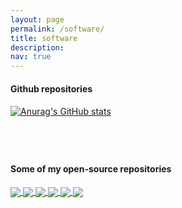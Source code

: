 ```yaml
---
layout: page
permalink: /software/
title: software 
description:
nav: true
---
```



#### **Github repositories**

<p style="margin-bottom:0.5cm; margin-left: 0.5cm"> </p>

[![Anurag's GitHub stats](https://github-readme-stats.vercel.app/api?username=wanxinjin&show_icons=true&theme=moltack)](https://github.com/alwaysbyx/)


<p style="margin-bottom:2.0cm; margin-left: 0.5cm"> </p>

#### **Some of my open-source repositories**

<p style="margin-bottom:0.5cm; margin-left: 0.5cm"> </p>

<a href="https://github.com/wanxinjin/Pontryagin-Differentiable-Programming">
  <img align="center" src="https://github-readme-stats.vercel.app/api/pin/?username=wanxinjin&theme=moltack&repo=Pontryagin-Differentiable-Programming" />
</a>
<a href="https://github.com/wanxinjin/Safe-PDP">
  <img align="center" src="https://github-readme-stats.vercel.app/api/pin/?username=wanxinjin&theme=moltack&repo=Safe-PDP" />
</a>

<a href="https://github.com/wanxinjin/IOC-from-Incomplete-Trajectory-Observations ">
  <img align="center" src="https://github-readme-stats.vercel.app/api/pin/?username=wanxinjin&theme=moltack&repo=IOC-from-Incomplete-Trajectory-Observations" />
</a>
<a href="https://github.com/wanxinjin/Learning-from-Directional-Corrections ">
  <img align="center" src="https://github-readme-stats.vercel.app/api/pin/?username=wanxinjin&theme=moltack&repo=Learning-from-Directional-Corrections " />
</a>


<a href="https://github.com/wanxinjin/Learning-from-Sparse-Demonstrations">
  <img align="center" src="https://github-readme-stats.vercel.app/api/pin/?username=wanxinjin&theme=moltack&repo=Learning-from-Sparse-Demonstrations" />
</a>
<a href="https://github.com/wanxinjin/Task-Driven-Hybrid-Reduction">
  <img align="center" src="https://github-readme-stats.vercel.app/api/pin/?username=wanxinjin&theme=moltack&repo=Task-Driven-Hybrid-Reduction" />
</a>
